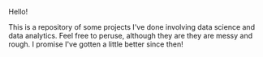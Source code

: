 Hello!

This is a repository of some projects I've done involving data science and data analytics. Feel free to peruse, although they are they are messy and rough. I promise I've gotten a little better since then!

